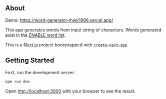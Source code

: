 ## About
Demo: https://word-generator-ihwk1996.vercel.app/

This app generates words from input string of characters. Words generated exist in the [ENABLE word list](https://www.wordgamedictionary.com/enable/).

This is a [Next.js](https://nextjs.org/) project bootstrapped with [`create-next-app`](https://github.com/vercel/next.js/tree/canary/packages/create-next-app).


## Getting Started

First, run the development server:

```bash
npm run dev
```

Open [http://localhost:3000](http://localhost:3000) with your browser to see the result.